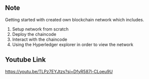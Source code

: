 ## Note

Getting started with created own blockchain network which includes.

1. Setup network from scratch
2. Deploy the chaincode
3. Interact with the chaincode
4. Using the Hyperledger explorer in order to view the network

## Youtube Link

https://youtu.be/TLPz7EYJtzs?si=DfyR587l-CLoeu9U
